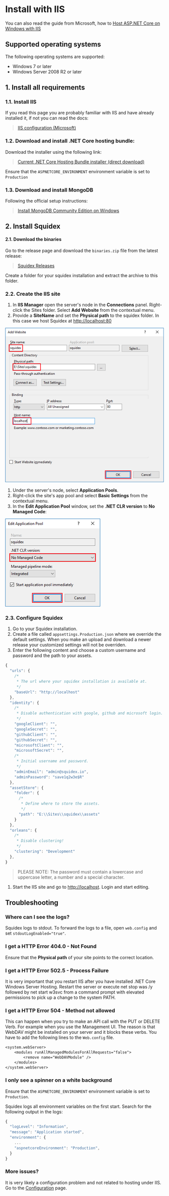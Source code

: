 # Install with IIS

You can also read the guide from Microsoft, how to [Host ASP.NET Core on Windows with IIS](https://docs.microsoft.com/en-US/aspnet/core/host-and-deploy/iis/?view=aspnetcore-2.2#install-the-net-core-hosting-bundle)

## Supported operating systems

The following operating systems are supported:

* Windows 7 or later
* Windows Server 2008 R2 or later

## 1. Install all requirements

### 1.1. Install IIS

If you read this page you are probably familiar with IIS and have already installed it, if not you can read the docs:

> [IIS configuration \(Microsoft\)](https://docs.microsoft.com/en-US/aspnet/core/host-and-deploy/iis/?view=aspnetcore-2.2#iis-configuration)

### 1.2. Download and install .NET Core hosting bundle:

Download the installer using the following link:

> [Current .NET Core Hosting Bundle installer \(direct download\)](https://dotnet.microsoft.com/download/thank-you/dotnet-runtime-2.2.0-windows-hosting-bundle-installer)

Ensure that the `ASPNETCORE_ENVIRONMENT` environment variable is set to `Production`

### 1.3. Download and install MongoDB

Following the official setup instructions:

> [Install MongoDB Community Edition on Windows](https://docs.mongodb.com/manual/tutorial/install-mongodb-on-windows/)

## 2. Install Squidex

#### 2.1. Download the binaries

Go to the release page and download the `binaries.zip` file from the latest release:

> [Squidex Releases](https://github.com/Squidex/squidex/releases)

Create a folder for your squidex installation and extract the archive to this folder.

### 2.2. Create the IIS site

1. In **IIS Manager** open the server's node in the **Connections** panel. Right-click the Sites folder. Select **Add Website** from the contextual menu.
2. Provide a **SiteName** and set the **Physical path** to the squidex folder. In this case we host Squidex at [http://localhost:80](http://localhost:80)

![IIS Site configuration](../../.gitbook/assets/site.png)

1. Under the server's node, select **Application Pools**.
2. Right-click the site's app pool and select **Basic Settings** from the contextual menu.
3. In the **Edit Application Pool** window, set the **.NET CLR version** to **No Managed Code**:

![IIS Application pool](../../.gitbook/assets/pool.png)

### 2.3. Configure Squidex

1. Go to your Squidex installation.
2. Create a file called `appsettings.Production.json` where we override the default settings. When you make an upload and download a newer release your customized settings will not be overriden.
3. Enter the following content and choose a custom username and password and the path to your assets.

```javascript
{
  "urls": {
    /*
     * The url where your squidex installation is available at.
     */
    "baseUrl": "http://localhost"
  },
  "identity": {
    /*
     * Disable authentication with google, github and microsoft login.
     */
    "googleClient": "",
    "googleSecret": "",
    "githubClient": "",
    "githubSecret": "",
    "microsoftClient": "",
    "microsoftSecret": "",
    /*
     * Initial username and password.
     */
    "adminEmail": "admin@squidex.io",
    "adminPassword": "save1q2w3e$R"
  },
  "assetStore": {
    "folder": {
      /*
       * Define where to store the assets.
       */
      "path": "E:\\Sites\\squidex\\assets"
    }
  },
  "orleans": {
    /*
     * Disable clustering!
     */
    "clustering": "Development"
  },
}
```

> PLEASE NOTE: The password must contain a lowercase and uppercase letter, a number and a special character.

1. Start the IIS site and go to [http://localhost](http://localhost). Login and start editing.

## Troubleshooting

### Where can I see the logs?

Squidex logs to stdout. To forward the logs to a file, open `web.config` and set `stdoutLogEnabled="true"`.

### I get a HTTP Error 404.0 - Not Found

Ensure that the **Physical path** of your site points to the correct location.

### I get a HTTP Error 502.5 - Process Failure

It is very important that you restart IIS after you have installed .NET Core Windows Server Hosting. Restart the server or execute net stop was /y followed by net start w3svc from a command prompt with elevated permissions to pick up a change to the system PATH.

### I get a HTTP Error 504 - Method not allowed

This can happen when you try to make an API call with the PUT or DELETE Verb. For example when you use the Management UI. The reason is that WebDAV might be installed on your server and it blocks these verbs. You have to add the following lines to the `Web.config` file.

```text
<system.webServer>
    <modules runAllManagedModulesForAllRequests="false">
        <remove name="WebDAVModule" />
    </modules>
</system.webServer>
```

### I only see a spinner on a white background

Ensure that the `ASPNETCORE_ENVIRONMENT` environment variable is set to `Production`.

Squidex logs all environment variables on the first start. Search for the following output in the logs:

```javascript
{
  "logLevel": "Information",
  "message": "Application started",
  "environment": {
    ...
    "aspnetcoreEnvironment": "Production",
  }
}
```

### More issues?

It is very likely a configuration problem and not related to hosting under IIS. Go to the [Configuration](configuration.md) page.

